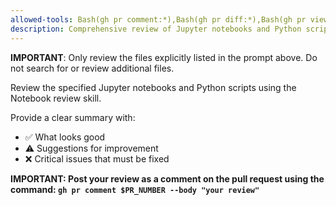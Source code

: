 ```yaml
---
allowed-tools: Bash(gh pr comment:*),Bash(gh pr diff:*),Bash(gh pr view:*),Bash(echo:*),Read,Glob,Grep,WebFetch
description: Comprehensive review of Jupyter notebooks and Python scripts
---
```


**IMPORTANT**: Only review the files explicitly listed in the prompt above. Do not search for or review additional files.

Review the specified Jupyter notebooks and Python scripts using the Notebook review skill.

Provide a clear summary with:
- ✅ What looks good
- ⚠️ Suggestions for improvement
- ❌ Critical issues that must be fixed

**IMPORTANT: Post your review as a comment on the pull request using the command: `gh pr comment $PR_NUMBER --body "your review"`**
